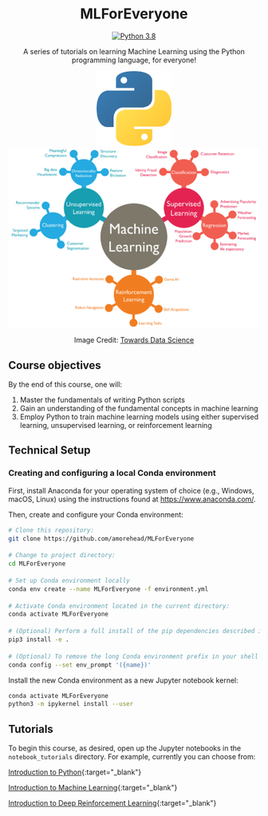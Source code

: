<div align="center">

# MLForEveryone
[![Python 3.8](https://img.shields.io/badge/python-3.8-blue.svg)](https://www.python.org/downloads/release/python-380/)

A series of tutorials on learning Machine Learning using the Python programming language, for everyone!

<img src="images/python_icon.png" alt="Python Icon" width="150"/>

<img src="images/machine_learning_chart.png" alt="Python Icon" width="1398"/>

Image Credit: [Towards Data Science](https://towardsdatascience.com/machine-learning-algorithms-in-laymans-terms-part-1-d0368d769a7b)

</div>

## Course objectives

By the end of this course, one will:
1. Master the fundamentals of writing Python scripts
2. Gain an understanding of the fundamental concepts in machine learning
3. Employ Python to train machine learning models using either supervised learning, unsupervised learning, or reinforcement learning

## Technical Setup
### Creating and configuring a local Conda environment

First, install Anaconda for your operating system of choice (e.g., Windows, macOS, Linux) using the instructions found at https://www.anaconda.com/.

Then, create and configure your Conda environment:

```bash
# Clone this repository:
git clone https://github.com/amorehead/MLForEveryone

# Change to project directory:
cd MLForEveryone

# Set up Conda environment locally
conda env create --name MLForEveryone -f environment.yml

# Activate Conda environment located in the current directory:
conda activate MLForEveryone

# (Optional) Perform a full install of the pip dependencies described in 'requirements.txt':
pip3 install -e .

# (Optional) To remove the long Conda environment prefix in your shell prompt, modify the env_prompt setting in your .condarc file with:
conda config --set env_prompt '({name})'
```

Install the new Conda environment as a new Jupyter notebook kernel:

```bash
conda activate MLForEveryone
python3 -m ipykernel install --user
```

## Tutorials

To begin this course, as desired, open up the Jupyter notebooks in the `notebook_tutorials` directory. For example, currently you can choose from:

[Introduction to Python](https://colab.research.google.com/github/amorehead/MLForEveryone/blob/main/notebook_tutorials/Introduction_to_Python.ipynb){:target="_blank"}

[Introduction to Machine Learning](https://colab.research.google.com/github/amorehead/MLForEveryone/blob/main/notebook_tutorials/Introduction_to_Machine_Learning.ipynb){:target="_blank"}

[Introduction to Deep Reinforcement Learning](https://colab.research.google.com/github/amorehead/MLForEveryone/blob/main/notebook_tutorials/Introduction_to_Deep_Reinforcement_Learning.ipynb){:target="_blank"}
